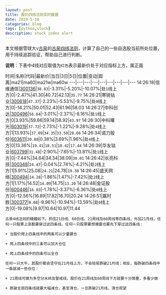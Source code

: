 ```yaml
---
layout: post
title: 股价四线法则实时数据
date: 2020-5-10
categories: blog
tags: [python,stock]
description: stock index alert
---
```



本文根据雪球大v[古泉](https://xueqiu.com/u/7148646888)的[古泉四线法则](https://xueqiu.com/7148646888/130498192)，计算了自己的一些自选股当前所处位置，用于持续追踪验证，帮助自己进行判断。

**说明**：下表中4线对应取值为`红色`表示最新价处于对应指标上方，属正面

时间|名称|代码|最新价|当日|3日|5日|位置|变动|距离|ma21|ma60|ma21w|ma60w
---|---|---|---|---|---|---|---|---
14:26:18|信维通信|[300136](https://xueqiu.com/S/SZ300136)|`38.83`|-3.31%|-5.20%|-10.07%|处`1`线上方|0|-2.47%|41.30|40.72|42.13|`35.77`
14:26:21|寒锐钴业|[300618](https://xueqiu.com/S/SZ300618)|`47.37`|-2.23%|-5.53%|-9.75%|处`0`线上方|0|-14.21%|50.01|52.43|61.96|58.03
14:26:27|中科创达|[300496](https://xueqiu.com/S/SZ300496)|`56.64`|-3.01%|-2.37%|-8.16%|处`1`线上方|0|3.93%|59.66|59.14|58.92|`43.97`
14:26:30|中科曙光|[603019](https://xueqiu.com/S/SH603019)|`37.72`|-2.73%|-1.22%|-9.28%|处`4`线上方|1|13.93%|`37.09`|`34.35`|`33.50`|`28.66`
14:26:34|诺力股份|[603611](https://xueqiu.com/S/SH603611)|`20.88`|0.38%|3.69%|1.96%|处`4`线上方|0|13.36%|`19.41`|`18.51`|`18.42`|`17.44`
14:26:39|华友钴业|[603799](https://xueqiu.com/S/SH603799)|`31.48`|-2.90%|-7.65%|-13.81%|处`1`线上方|0|-7.44%|34.64|34.34|38.09|`30.01`
14:26:42|长亮科技|[300348](https://xueqiu.com/S/SZ300348)|`24.47`|-0.04%|2.74%|-4.21%|处`2`线上方|1|5.91%|25.08|`24.21`|24.78|`19.38`
14:26:45|盛天网络|[300494](https://xueqiu.com/S/SZ300494)|`14.28`|-1.86%|1.47%|-7.42%|处`2`线上方|1|1.17%|14.52|`14.09`|14.75|`13.20`
14:26:48|金证股份|[600446](https://xueqiu.com/S/SH600446)|`16.03`|-1.78%|-3.37%|-6.36%|处`0`线上方|0|-12.56%|16.89|17.82|18.70|20.24
14:26:51|赢时胜|[300377](https://xueqiu.com/S/SZ300377)|`8.68`|-9.96%|-10.94%|-13.59%|处`0`线上方|0|-19.08%|9.97|10.64|10.97|11.44

```
古泉4线法则的精髓如下。抓住21日线、60日线、21周线及60周线等四条线，外加21月线，任何一只股票上涨都要穿过这四条线，任何一只股票要想爆雷也要先下穿过这四条线：

+ 当股价爬上四条线中的两条可以少量建仓

+ 爬上四条线中的三条可以加大仓位

+ 爬上四条线中的四条可以全仓

任何一只大牛，其股价都会坚守在21月线上方，不会轻易跌破21月线；相反，每跌破四条线中一条就减一些仓位：

+ 21周线可做为多空分水岭及警戒线，股价在21周线及60周线下方就要十分慎重，多看少做

+ 跌破全部四条线就要大幅减仓，甚至清仓，一旦跌破21月线，清仓观望
```